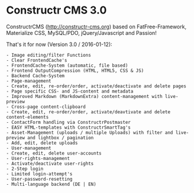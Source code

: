 Constructr CMS 3.0
==================

ConstructrCMS (<a href="http://constructr-cms.org">http://constructr-cms.org</a>) based on FatFree-Framework, Materialize CSS, MySQL/PDO, jQuery/Javascript and Passion!

That's it for now (Version 3.0 / 2016-01-12):

	- Image editing/filter Functions
	- Clear FrontendCache's
	- FrontendCache-System (automatic, file based)
	- Frontend OutputCompression (HTML, HTML5, CSS & JS)
	- Backend Cache-System
	- Page-management
	- Create, edit, re-order/order, activate/deactivate and delete pages
	- Page specific CSS- and JS-content and metadata
	- Improved Markdown (MarkdownExtra) content-management with live-preview
	- Cross-page content-clipboard
	- Create, edit, re-order/order, activate/deavtivate and delete content-elements
	- ContactForm handling via ConstructrPostmaster
	- EASY HTML-templates with ConstructrSmartTag's
	- Asset-Management (uploads / multiple Uploads) with filter and live-preview and lightbox / pagination
	- Add, edit, delete uploads
	- User-management
	- Create, edit, delete user-accounts
	- User-rights-management 
	- Activate/deactivate user-rights
	- 2-Step login
	- Limited login-attempt's
	- User-password-resetting
	- Multi-language backend (DE | EN)
